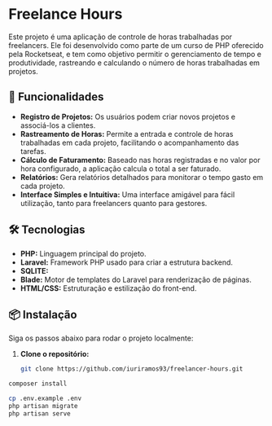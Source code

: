 # Freelance Hours

Este projeto é uma aplicação de controle de horas trabalhadas por freelancers. Ele foi desenvolvido como parte de um curso de PHP oferecido pela Rocketseat, e tem como objetivo permitir o gerenciamento de tempo e produtividade, rastreando e calculando o número de horas trabalhadas em projetos.

## 🚀 Funcionalidades

- **Registro de Projetos:** Os usuários podem criar novos projetos e associá-los a clientes.
- **Rastreamento de Horas:** Permite a entrada e controle de horas trabalhadas em cada projeto, facilitando o acompanhamento das tarefas.
- **Cálculo de Faturamento:** Baseado nas horas registradas e no valor por hora configurado, a aplicação calcula o total a ser faturado.
- **Relatórios:** Gera relatórios detalhados para monitorar o tempo gasto em cada projeto.
- **Interface Simples e Intuitiva:** Uma interface amigável para fácil utilização, tanto para freelancers quanto para gestores.

## 🛠️ Tecnologias

- **PHP:** Linguagem principal do projeto.
- **Laravel:** Framework PHP usado para criar a estrutura backend.
- **SQLITE:**
- **Blade:** Motor de templates do Laravel para renderização de páginas.
- **HTML/CSS:** Estruturação e estilização do front-end.

## 📦 Instalação

Siga os passos abaixo para rodar o projeto localmente:

1. **Clone o repositório:**

   ```bash  
   git clone https://github.com/iuriramos93/freelancer-hours.git

```bash
composer install

cp .env.example .env
php artisan migrate
php artisan serve
